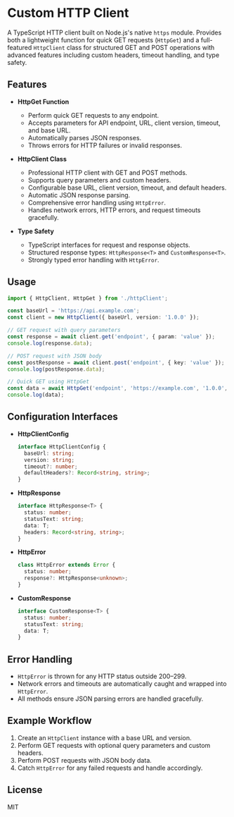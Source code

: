 # Custom HTTP Client

A TypeScript HTTP client built on Node.js's native `https` module. Provides both a lightweight function for quick GET requests (`HttpGet`) and a full-featured `HttpClient` class for structured GET and POST operations with advanced features including custom headers, timeout handling, and type safety.

## Features

- **HttpGet Function**  
  - Perform quick GET requests to any endpoint.  
  - Accepts parameters for API endpoint, URL, client version, timeout, and base URL.  
  - Automatically parses JSON responses.  
  - Throws errors for HTTP failures or invalid responses.

- **HttpClient Class**  
  - Professional HTTP client with GET and POST methods.  
  - Supports query parameters and custom headers.  
  - Configurable base URL, client version, timeout, and default headers.  
  - Automatic JSON response parsing.  
  - Comprehensive error handling using `HttpError`.  
  - Handles network errors, HTTP errors, and request timeouts gracefully.

- **Type Safety**  
  - TypeScript interfaces for request and response objects.  
  - Structured response types: `HttpResponse<T>` and `CustomResponse<T>`.  
  - Strongly typed error handling with `HttpError`.


## Usage

```ts
import { HttpClient, HttpGet } from './httpClient';

const baseUrl = 'https://api.example.com';
const client = new HttpClient({ baseUrl, version: '1.0.0' });

// GET request with query parameters
const response = await client.get('endpoint', { param: 'value' });
console.log(response.data);

// POST request with JSON body
const postResponse = await client.post('endpoint', { key: 'value' });
console.log(postResponse.data);

// Quick GET using HttpGet
const data = await HttpGet('endpoint', 'https://example.com', '1.0.0', 60000, baseUrl);
console.log(data);
```

## Configuration Interfaces

* **HttpClientConfig**

  ```ts
  interface HttpClientConfig {
    baseUrl: string;
    version: string;
    timeout?: number;
    defaultHeaders?: Record<string, string>;
  }
  ```

* **HttpResponse<T>**

  ```ts
  interface HttpResponse<T> {
    status: number;
    statusText: string;
    data: T;
    headers: Record<string, string>;
  }
  ```

* **HttpError**

  ```ts
  class HttpError extends Error {
    status: number;
    response?: HttpResponse<unknown>;
  }
  ```

* **CustomResponse<T>**

  ```ts
  interface CustomResponse<T> {
    status: number;
    statusText: string;
    data: T;
  }
  ```

## Error Handling

* `HttpError` is thrown for any HTTP status outside 200–299.
* Network errors and timeouts are automatically caught and wrapped into `HttpError`.
* All methods ensure JSON parsing errors are handled gracefully.

## Example Workflow

1. Create an `HttpClient` instance with a base URL and version.
2. Perform GET requests with optional query parameters and custom headers.
3. Perform POST requests with JSON body data.
4. Catch `HttpError` for any failed requests and handle accordingly.

## License

MIT
